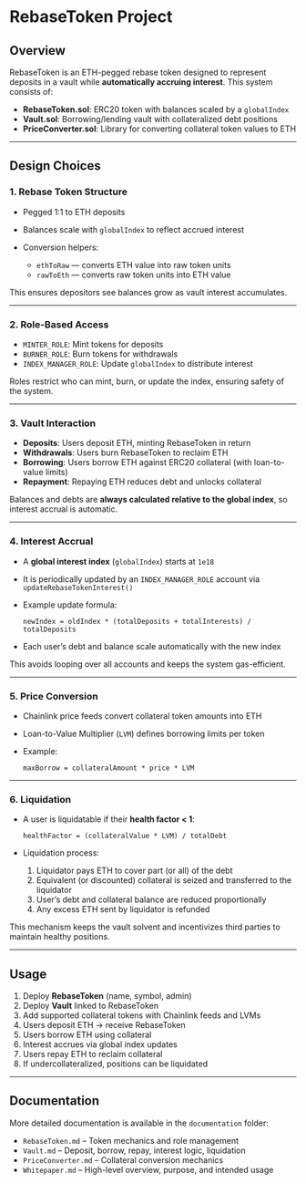 # RebaseToken Project

## Overview

RebaseToken is an ETH-pegged rebase token designed to represent deposits in a vault while **automatically accruing interest**.
This system consists of:

* **RebaseToken.sol**: ERC20 token with balances scaled by a `globalIndex`
* **Vault.sol**: Borrowing/lending vault with collateralized debt positions
* **PriceConverter.sol**: Library for converting collateral token values to ETH

---

## Design Choices

### 1. Rebase Token Structure

* Pegged 1:1 to ETH deposits
* Balances scale with `globalIndex` to reflect accrued interest
* Conversion helpers:

  * `ethToRaw` — converts ETH value into raw token units
  * `rawToEth` — converts raw token units into ETH value

This ensures depositors see balances grow as vault interest accumulates.

---

### 2. Role-Based Access

* `MINTER_ROLE`: Mint tokens for deposits
* `BURNER_ROLE`: Burn tokens for withdrawals
* `INDEX_MANAGER_ROLE`: Update `globalIndex` to distribute interest

Roles restrict who can mint, burn, or update the index, ensuring safety of the system.

---

### 3. Vault Interaction

* **Deposits**: Users deposit ETH, minting RebaseToken in return
* **Withdrawals**: Users burn RebaseToken to reclaim ETH
* **Borrowing**: Users borrow ETH against ERC20 collateral (with loan-to-value limits)
* **Repayment**: Repaying ETH reduces debt and unlocks collateral

Balances and debts are **always calculated relative to the global index**, so interest accrual is automatic.

---

### 4. Interest Accrual

* A **global interest index** (`globalIndex`) starts at `1e18`
* It is periodically updated by an `INDEX_MANAGER_ROLE` account via `updateRebaseTokenInterest()`
* Example update formula:

  ```
  newIndex = oldIndex * (totalDeposits + totalInterests) / totalDeposits
  ```
* Each user’s debt and balance scale automatically with the new index

This avoids looping over all accounts and keeps the system gas-efficient.

---

### 5. Price Conversion

* Chainlink price feeds convert collateral token amounts into ETH
* Loan-to-Value Multiplier (`LVM`) defines borrowing limits per token
* Example:

  ```
  maxBorrow = collateralAmount * price * LVM
  ```

---

### 6. Liquidation

* A user is liquidatable if their **health factor < 1**:

  ```
  healthFactor = (collateralValue * LVM) / totalDebt
  ```
* Liquidation process:

  1. Liquidator pays ETH to cover part (or all) of the debt
  2. Equivalent (or discounted) collateral is seized and transferred to the liquidator
  3. User’s debt and collateral balance are reduced proportionally
  4. Any excess ETH sent by liquidator is refunded

This mechanism keeps the vault solvent and incentivizes third parties to maintain healthy positions.

---

## Usage

1. Deploy **RebaseToken** (name, symbol, admin)
2. Deploy **Vault** linked to RebaseToken
3. Add supported collateral tokens with Chainlink feeds and LVMs
4. Users deposit ETH → receive RebaseToken
5. Users borrow ETH using collateral
6. Interest accrues via global index updates
7. Users repay ETH to reclaim collateral
8. If undercollateralized, positions can be liquidated

---

## Documentation

More detailed documentation is available in the `documentation` folder:

* `RebaseToken.md` – Token mechanics and role management
* `Vault.md` – Deposit, borrow, repay, interest logic, liquidation
* `PriceConverter.md` – Collateral conversion mechanics
* `Whitepaper.md` – High-level overview, purpose, and intended usage

